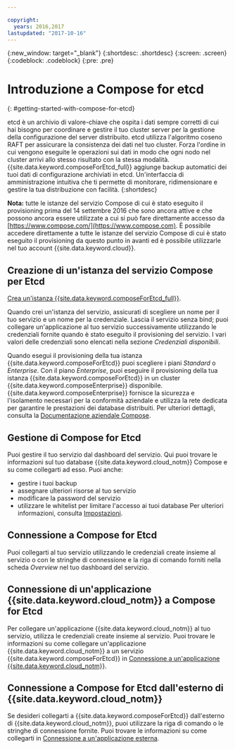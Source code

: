 ```yaml
---

copyright:
  years: 2016,2017
lastupdated: "2017-10-16"
---
```


{:new_window: target="_blank"}
{:shortdesc: .shortdesc}
{:screen: .screen}
{:codeblock: .codeblock}
{:pre: .pre}

# Introduzione a Compose for etcd
{: #getting-started-with-compose-for-etcd}

etcd è un archivio di valore-chiave che ospita i dati sempre corretti di cui hai bisogno per coordinare e gestire il tuo cluster server per la gestione della configurazione del server distribuito. etcd utilizza l'algoritmo coseno RAFT per assicurare la consistenza dei dati nel tuo cluster. Forza l'ordine in cui vengono eseguite le operazioni sui dati in modo che ogni nodo nel cluster arrivi allo stesso risultato con la stessa modalità. {{site.data.keyword.composeForEtcd_full}} aggiunge backup automatici dei tuoi dati di configurazione archiviati in etcd. Un'interfaccia di amministrazione intuitiva che ti permette di monitorare, ridimensionare e gestire la tua distribuzione con facilità.
{:shortdesc}

**Nota:** tutte le istanze del servizio Compose di cui è stato eseguito il provisioning prima del 14 settembre 2016 che sono ancora attive e che possono ancora essere utilizzate a cui si può fare direttamente accesso da [https://www.compose.com/](https://www.compose.com). È possibile accedere direttamente a tutte le istanze del servizio Compose di cui è stato eseguito il provisioning da questo punto in avanti ed è possibile utilizzarle nel tuo account {{site.data.keyword.cloud}}.

## Creazione di un'istanza del servizio Compose per Etcd

[Crea un'istanza {{site.data.keyword.composeForEtcd_full}}](https://console.ng.bluemix.net/catalog/services/compose-for-etcd/).

Quando crei un'istanza del servizio, assicurati di scegliere un nome per il tuo servizio e un nome per la credenziale. Lascia il servizio senza bind; puoi collegare un'applicazione al tuo servizio successivamente utilizzando le credenziali fornite quando è stato eseguito il provisioning del servizio. I vari valori delle credenziali sono elencati nella sezione *Credenziali disponibili*.

Quando esegui il provisioning della tua istanza {{site.data.keyword.composeForEtcd}} puoi scegliere i piani *Standard* o *Enterprise*. Con il piano *Enterprise*, puoi eseguire il provisioning della tua istanza {{site.data.keyword.composeForEtcd}} in un cluster {{site.data.keyword.composeEnterprise}} disponibile. {{site.data.keyword.composeEnterprise}} fornisce la sicurezza e l'isolamento necessari per la conformità aziendale e utilizza la rete dedicata per garantire le prestazioni dei database distribuiti. Per ulteriori dettagli, consulta la [Documentazione aziendale Compose](../ComposeEnterprise/index.html).

## Gestione di Compose for Etcd

Puoi gestire il tuo servizio dal dashboard del servizio. Qui puoi trovare le informazioni sul tuo database {{site.data.keyword.cloud_notm}} Compose e su come collegarti ad esso. Puoi anche:
- gestire i tuoi backup
- assegnare ulteriori risorse al tuo servizio
- modificare la password del servizio
- utilizzare le whitelist per limitare l'accesso ai tuoi database 
Per ulteriori informazioni, consulta [Impostazioni](./dashboard-settings.html).

## Connessione a Compose for Etcd

Puoi collegarti al tuo servizio utilizzando le credenziali create insieme al servizio o con le stringhe di connessione e la riga di comando forniti nella scheda *Overview* nel tuo dashboard del servizio.

## Connessione di un'applicazione {{site.data.keyword.cloud_notm}} a Compose for Etcd

Per collegare un'applicazione {{site.data.keyword.cloud_notm}} al tuo servizio, utilizza le credenziali create insieme al servizio. Puoi trovare le informazioni su come collegare un'applicazione {{site.data.keyword.cloud_notm}} a un servizio {{site.data.keyword.composeForEtcd}} in [Connessione a un'applicazione {{site.data.keyword.cloud_notm}}](./connecting-bluemix-app.html).

## Connessione a Compose for Etcd dall'esterno di {{site.data.keyword.cloud_notm}}

Se desideri collegarti a {{site.data.keyword.composeForEtcd}} dall'esterno di {{site.data.keyword.cloud_notm}}, puoi utilizzare la riga di comando o le stringhe di connessione fornite. Puoi trovare le informazioni su come collegarti in [Connessione a un'applicazione esterna](./connecting-external.html).
